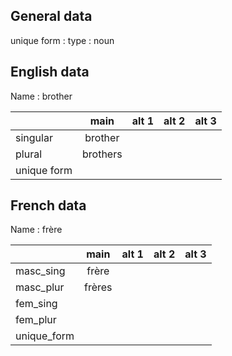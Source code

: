 ## General data

unique form :
type : noun

## English data

Name : brother

|             |   main   | alt 1 | alt 2 | alt 3 |
| :---------- | :------: | :---: | :---: | ----- |
| singular    | brother  |       |       |       |
| plural      | brothers |       |       |       |
| unique form |          |       |       |       |

## French data

Name : frère

|             |  main  | alt 1 | alt 2 | alt 3 |
| :---------- | :----: | :---: | :---: | :---: |
| masc_sing   | frère  |       |       |       |
| masc_plur   | frères |       |       |       |
| fem_sing    |        |       |       |       |
| fem_plur    |        |       |       |       |
| unique_form |        |       |       |       |


